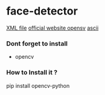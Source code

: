 # face-detector

[XML file](https://raw.githubusercontent.com/opencv/opencv/master/data/haarcascades/haarcascade_frontalface_default.xml)
[official website opensv](https://pypi.org)
[ascii](http://www.asciitable.com/)

### Dont forget to install
- opencv 

### How to Install it ?
pip install opencv-python
